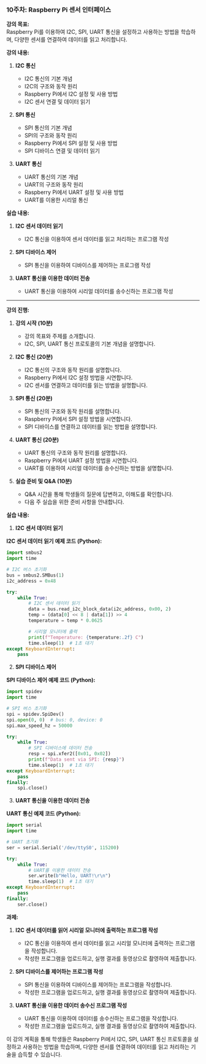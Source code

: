 ### 10주차: Raspberry Pi 센서 인터페이스

**강의 목표:**  
Raspberry Pi를 이용하여 I2C, SPI, UART 통신을 설정하고 사용하는 방법을 학습하며, 다양한 센서를 연결하여 데이터를 읽고 처리합니다.

**강의 내용:**

1. **I2C 통신**
   - I2C 통신의 기본 개념
   - I2C의 구조와 동작 원리
   - Raspberry Pi에서 I2C 설정 및 사용 방법
   - I2C 센서 연결 및 데이터 읽기

2. **SPI 통신**
   - SPI 통신의 기본 개념
   - SPI의 구조와 동작 원리
   - Raspberry Pi에서 SPI 설정 및 사용 방법
   - SPI 디바이스 연결 및 데이터 읽기

3. **UART 통신**
   - UART 통신의 기본 개념
   - UART의 구조와 동작 원리
   - Raspberry Pi에서 UART 설정 및 사용 방법
   - UART를 이용한 시리얼 통신

**실습 내용:**

1. **I2C 센서 데이터 읽기**
   - I2C 통신을 이용하여 센서 데이터를 읽고 처리하는 프로그램 작성

2. **SPI 디바이스 제어**
   - SPI 통신을 이용하여 디바이스를 제어하는 프로그램 작성

3. **UART 통신을 이용한 데이터 전송**
   - UART 통신을 이용하여 시리얼 데이터를 송수신하는 프로그램 작성

---

**강의 진행:**

1. **강의 시작 (10분)**
   - 강의 목표와 주제를 소개합니다.
   - I2C, SPI, UART 통신 프로토콜의 기본 개념을 설명합니다.

2. **I2C 통신 (20분)**
   - I2C 통신의 구조와 동작 원리를 설명합니다.
   - Raspberry Pi에서 I2C 설정 방법을 시연합니다.
   - I2C 센서를 연결하고 데이터를 읽는 방법을 설명합니다.

3. **SPI 통신 (20분)**
   - SPI 통신의 구조와 동작 원리를 설명합니다.
   - Raspberry Pi에서 SPI 설정 방법을 시연합니다.
   - SPI 디바이스를 연결하고 데이터를 읽는 방법을 설명합니다.

4. **UART 통신 (20분)**
   - UART 통신의 구조와 동작 원리를 설명합니다.
   - Raspberry Pi에서 UART 설정 방법을 시연합니다.
   - UART를 이용하여 시리얼 데이터를 송수신하는 방법을 설명합니다.

5. **실습 준비 및 Q&A (10분)**
   - Q&A 시간을 통해 학생들의 질문에 답변하고, 이해도를 확인합니다.
   - 다음 주 실습을 위한 준비 사항을 안내합니다.

**실습 내용:**

1. **I2C 센서 데이터 읽기**

**I2C 센서 데이터 읽기 예제 코드 (Python):**

```python
import smbus2
import time

# I2C 버스 초기화
bus = smbus2.SMBus(1)
i2c_address = 0x48

try:
    while True:
        # I2C 센서 데이터 읽기
        data = bus.read_i2c_block_data(i2c_address, 0x00, 2)
        temp = (data[0] << 8 | data[1]) >> 4
        temperature = temp * 0.0625

        # 시리얼 모니터에 출력
        print(f"Temperature: {temperature:.2f} C")
        time.sleep(1)  # 1초 대기
except KeyboardInterrupt:
    pass
```

2. **SPI 디바이스 제어**

**SPI 디바이스 제어 예제 코드 (Python):**

```python
import spidev
import time

# SPI 버스 초기화
spi = spidev.SpiDev()
spi.open(0, 0)  # bus: 0, device: 0
spi.max_speed_hz = 50000

try:
    while True:
        # SPI 디바이스에 데이터 전송
        resp = spi.xfer2([0x01, 0x02])
        print(f"Data sent via SPI: {resp}")
        time.sleep(1)  # 1초 대기
except KeyboardInterrupt:
    pass
finally:
    spi.close()
```

3. **UART 통신을 이용한 데이터 전송**

**UART 통신 예제 코드 (Python):**

```python
import serial
import time

# UART 초기화
ser = serial.Serial('/dev/ttyS0', 115200)

try:
    while True:
        # UART를 이용한 데이터 전송
        ser.write(b"Hello, UART!\r\n")
        time.sleep(1)  # 1초 대기
except KeyboardInterrupt:
    pass
finally:
    ser.close()
```

**과제:**

1. **I2C 센서 데이터를 읽어 시리얼 모니터에 출력하는 프로그램 작성**
   - I2C 통신을 이용하여 센서 데이터를 읽고 시리얼 모니터에 출력하는 프로그램을 작성합니다.
   - 작성한 프로그램을 업로드하고, 실행 결과를 동영상으로 촬영하여 제출합니다.

2. **SPI 디바이스를 제어하는 프로그램 작성**
   - SPI 통신을 이용하여 디바이스를 제어하는 프로그램을 작성합니다.
   - 작성한 프로그램을 업로드하고, 실행 결과를 동영상으로 촬영하여 제출합니다.

3. **UART 통신을 이용한 데이터 송수신 프로그램 작성**
   - UART 통신을 이용하여 데이터를 송수신하는 프로그램을 작성합니다.
   - 작성한 프로그램을 업로드하고, 실행 결과를 동영상으로 촬영하여 제출합니다.

이 강의 계획을 통해 학생들은 Raspberry Pi에서 I2C, SPI, UART 통신 프로토콜을 설정하고 사용하는 방법을 학습하며, 다양한 센서를 연결하여 데이터를 읽고 처리하는 기술을 습득할 수 있습니다.